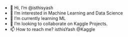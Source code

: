 - 👋 Hi, I’m @isthisyash
- 👀 I’m interested in Machine Learning and Data Science
- 🌱 I’m currently learning ML
- 💞️ I’m looking to collaborate on Kaggle Projects.
- 📫 How to reach me? isthisYash @Kaggle


